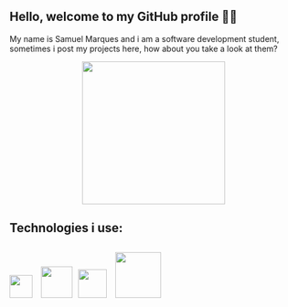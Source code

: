 <h2>Hello, welcome to my GitHub profile 👋😃</h2> 

<p>My name is Samuel Marques and i am a software development student, sometimes i post my projects here, how about you take a look at them?<p>
<div align="center">
  <img src="https://github.com/Sammmn/Sammmn/assets/120694081/eaf5f5b5-1cff-4369-875d-137ac1753114" width=250px>
</div>



<h2>Technologies i use:<h2>
<div display= flex>
  <img src="https://github.com/Sammmn/Sammmn/assets/120694081/bc8815ff-5415-4ff5-9608-2d2597e6e38f" width=40px style="margin-right: 10px;">
  <img src="https://github.com/Sammmn/Sammmn/assets/120694081/777c8eeb-6e88-48c3-ada6-434b90d22b70" width=55px style="margin-right: 5px;">
  <img src="https://github.com/Sammmn/Sammmn/assets/120694081/5f8d94ab-9ac7-45e1-8691-da09ebbf9718" width=50px style="margin-right: 10px;">
  <img src="https://github.com/Sammmn/Sammmn/assets/120694081/446b626e-1721-43a3-9249-7f4e8d6562d2" width=80px style="margin-right: 10px;">



</div>





